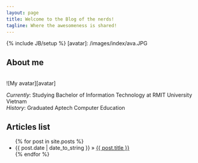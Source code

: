 ```yaml
---
layout: page
title: Welcome to the Blog of the nerds!
tagline: Where the awesomeness is shared!
---
```

{% include JB/setup %}
[avatar]: /images/index/ava.JPG

## About me
<br/>
![My avatar][avatar]
  
*Currently*: Studying Bachelor of Information Technology at RMIT University Vietnam  
*History*: Graduated Aptech Computer Education  
  
## Articles list
<ul class="posts">
  {% for post in site.posts %}
    <li><span>{{ post.date | date_to_string }}</span> &raquo; <a href="{{ BASE_PATH }}{{ post.url }}">{{ post.title }}</a></li>
  {% endfor %}
</ul>
